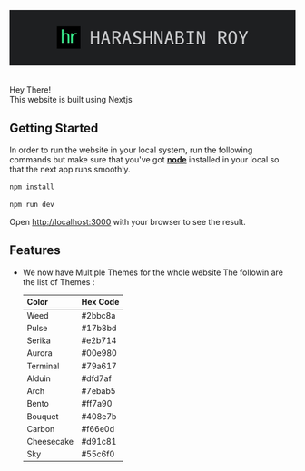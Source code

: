 ![App Screenshot](https://github.com/HarashnabinRoy/portfolio-next/blob/main/public/assets/FullLogo.jpg) <br><br>

Hey There! <br>
This website is built using Nextjs

## Getting Started

In order to run the website in your local system, run the following commands but make sure that you've got <b><ins>node</ins></b> installed in your local so that the next app runs smoothly.

```bash
npm install
```

```bash
npm run dev
```

Open [http://localhost:3000](http://localhost:3000) with your browser to see the result.

## Features
- We now have Multiple Themes for the whole website The followin are the list of Themes :
  
  | Color | Hex Code |
  |----------|----------|
  | Weed  | #2bbc8a |
  | Pulse | #17b8bd |
  | Serika | #e2b714 |
  | Aurora | #00e980 |
  | Terminal | #79a617 |
  | Alduin | #dfd7af |
  | Arch | #7ebab5 |
  | Bento | #ff7a90 |
  | Bouquet | #408e7b |
  | Carbon | #f66e0d |
  | Cheesecake | #d91c81 |
  | Sky | #55c6f0 |
